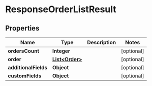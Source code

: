 

# ResponseOrderListResult

## Properties

Name | Type | Description | Notes
------------ | ------------- | ------------- | -------------
**ordersCount** | **Integer** |  |  [optional]
**order** | [**List&lt;Order&gt;**](Order.md) |  |  [optional]
**additionalFields** | **Object** |  |  [optional]
**customFields** | **Object** |  |  [optional]




